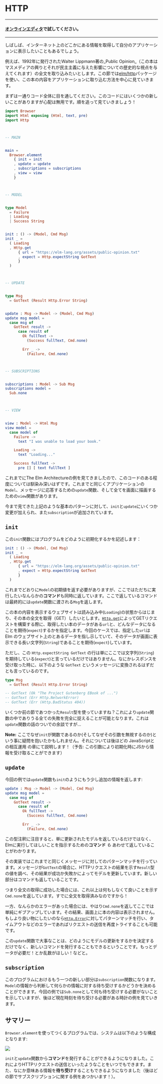 <!--
# HTTP
-->
# HTTP

<!--
#### Follow along in [the online editor](https://elm-lang.org/examples/book).
-->

---
#### [オンラインエディタ](https://elm-lang.org/examples/book)で試してください。
---

<!--
It is often helpful to grab information from elsewhere on the internet.
-->
しばしば、インターネット上のどこかにある情報を取得して自分のアプリケーションに表示したいこともあるでしょう。

<!--
For example, say we want to load the full text of _Public Opinion_ by Walter Lippmann. Published in 1922, this book provides a historical perspective on the rise of mass media and its implications for democracy. For our purposes here, we will focus on how to use the [`elm/http`][http] package to get this book into our app!
-->
例えば、1992年に発行されたWalter Lippmann著の_Public Opinion_（この本はマスメディアの興りとそれが民主主義に与えた影響についての歴史的な視点を与えてくれます）の全文を取り込みたいとします。この節では[elm/http][http]パッケージを使い、この本の内容をアプリケーションに取り込む方法を中心に見ていきます。

<!--
Let&rsquo;s start by just looking at all the code. There are some new things, but do not worry. We will go through it all!
-->
まずは一通りコード全体に目を通してください。このコードにはいくつかの新しいことがありますが心配は無用です。順を追って見ていきましょう！

[http]: https://package.elm-lang.org/packages/elm/http/latest


```elm
import Browser
import Html exposing (Html, text, pre)
import Http



-- MAIN


main =
  Browser.element
    { init = init
    , update = update
    , subscriptions = subscriptions
    , view = view
    }



-- MODEL


type Model
  = Failure
  | Loading
  | Success String


init : () -> (Model, Cmd Msg)
init _ =
  ( Loading
  , Http.get
      { url = "https://elm-lang.org/assets/public-opinion.txt"
      , expect = Http.expectString GotText
      }
  )



-- UPDATE


type Msg
  = GotText (Result Http.Error String)


update : Msg -> Model -> (Model, Cmd Msg)
update msg model =
  case msg of
    GotText result ->
      case result of
        Ok fullText ->
          (Success fullText, Cmd.none)

        Err _ ->
          (Failure, Cmd.none)



-- SUBSCRIPTIONS


subscriptions : Model -> Sub Msg
subscriptions model =
  Sub.none



-- VIEW


view : Model -> Html Msg
view model =
  case model of
    Failure ->
      text "I was unable to load your book."

    Loading ->
      text "Loading..."

    Success fullText ->
      pre [] [ text fullText ]
```

<!--
Some parts of this should be familiar from previous examples of The Elm Architecture. We still have a `Model` of our application. We still have an `update` that reacts to messages. We still have a `view` function that shows everything on screen.
-->
これまでにThe Elm Architectureの例を見てきましたので、このコードのある程度については馴染み深いはずです。これまでと同じくアプリケーションの`Model`、メッセージに応答するための`update`関数、そして全てを画面に描画するための`view`関数があります。

<!--
The new parts extend the core pattern we saw before with some changes in `init` and `update`, and the addition of `subscription`.
-->
今まで見てきた上記のような基本のパターンに対して、`init`と`update`にいくつか変更が加えられ、また`subscription`が追加されています。

<!--
## `init`
-->
## `init`

<!--
The `init` function describes how to initialize our program:
-->
この`init`関数にはプログラムをどのように初期化するかを記述します：

```elm
init : () -> (Model, Cmd Msg)
init _ =
  ( Loading
  , Http.get
      { url = "https://elm-lang.org/assets/public-opinion.txt"
      , expect = Http.expectString GotText
      }
  )
```

<!--
Like always, we have to produce the initial `Model`, but now we are also producing some **command** of what we want to do immediately. That command will eventually produce a `Msg` that gets fed into the `update` function.
-->
これまでどおりに`Model`の初期値を返す必要がありますが、ここではただちに実行したいなんらかの**コマンド**も同時に返しています。ここで返しているコマンドは最終的には`update`関数に渡される`Msg`を返します。

<!--
Our book website starts in the `Loading` state, and we want to GET the full text of our book. When making a GET request with [`Http.get`][get], we specify the `url` of the data we want to fetch, and we specify what we `expect` that data to be. So in our case, the `url` is pointing at some data on the Elm website, and we `expect` it to be a big `String` we can show on screen.
-->
この本の内容を表示するウェブサイトは読み込み中(`Loading`)の状態からはじまり、その本の全文を取得（GET）したいとします。[`Http.get`][get]によってGETリクエストを構築する際に、取得したい本のデータがある`url`と、どんなデータになることを期待(`expect`)するかを指定します。今回のケースでは、指定した`url`は Elm のウェブサイト上のとあるデータを指し示していて、そのデータが画面に表示できる長い文字列(`String`)であることを期待(`expect`)しています。

<!--
The `Http.expectString GotText` line is saying a bit more than that we `expect` a `String` though. It is also saying that when we get a response, it should be turned into a `GotText` message:
-->
ただし、この `Http.expectString GotText` の行は単にここでは文字列(`String`)を期待している(`expect`)と言っているだけではありません。なにかレスポンスを受け取った時に、以下のような `GotText` というメッセージに変換されるはずだとも言っているのです。

```elm
type Msg
  = GotText (Result Http.Error String)

-- GotText (Ok "The Project Gutenberg EBook of ...")
-- GotText (Err Http.NetworkError)
-- GotText (Err (Http.BadStatus 404))
```

<!--
Notice that we are using the `Result` type from a couple sections back. This allows us to fully account for the possible failures in our `update` function. Speaking of `update` functions...
-->
いくつか前の節であつかった`Result`型を使っていますね？これにより`update`関数の中でありうる全ての失敗を完全に捉えることが可能となります。これは`update`関数の話のついでの余談ですが...

[get]: https://package.elm-lang.org/packages/elm/http/latest/Http#get

<!--
> **Note:** If you are wondering why `init` is a function (and why we are ignoring the argument) we will talk about it in the upcoming chapter on JavaScript interop! (Preview: the argument lets us get information from JS on initialization.)
-->
**Note:** ここでなぜ`init`が関数であるのか(そしてなぜその引数を無視するのか)という事に疑問を抱いたかもしれません。それについては後ほどの JavaScriptとの相互運用 の章にて説明します！（予告: この引数により初期化時にJSから情報を受け取ることができます）

<!--
## `update`
-->
## `update`

<!--
Our `update` function is returning a bit more information as well:
-->
今回の例では`update`関数も`init`のようにもう少し追加の情報を返します:

```elm
update : Msg -> Model -> (Model, Cmd Msg)
update msg model =
  case msg of
    GotText result ->
      case result of
        Ok fullText ->
          (Success fullText, Cmd.none)

        Err _ ->
          (Failure, Cmd.none)
```

<!--
Looking at the type signature, we see that we are not just returning an updated model. We are _also_ producing a **command** of what we want Elm to do.
-->
この型注釈に注目すると、単に更新されたモデルを返しているだけではなく、Elmに実行してほしいことを指示するための**コマンド** _も_ あわせて返していることがわかります。

<!--
Moving on to the implementation, we pattern match on messages like normal. When a `GotText` message comes in, we inspect the `Result` of our HTTP request and update our model depending on whether it was a success or failure. The new part is that we also provide a command.
-->
その実装ではこれまでと同じくメッセージに対してのパターンマッチを行っています。メッセージが`GotText`の場合に、HTTPリクエストの結果を示す`Result`型の値を調べ、その結果が成功か失敗かによってモデルを更新しています。新しい部分はコマンドも返していることです。

<!--
So in the case that we got the full text successfully, we say `Cmd.none` to indicate that there is no more work to do. We already got the full text!
-->
つまり全文の取得に成功した場合には、これ以上は何もしなくて良いことを示す`Cmd.none`を返しています。すでに全文を取得済みなのですから！

<!--
And in the case that there was some error, we also say `Cmd.none` and just give up. The text of the book did not load. If we wanted to get fancier, we could pattern match on the [`Http.Error`][Error] and retry the request if we got a timeout or something.
-->
一方、なんらかのエラーがあった場合には、やはり`Cmd.none`を返してここでは単純にギブアップしています。その結果、画面上に本の内容は表示されません。もしより良い物にしたいのなら[`Http.Error`][Error]に対してパターンマッチを行い、タイムアウトなどのエラーであればリクエストの送信を再度トライすることも可能です。

<!--
The point here is that however we decide to update our model, we are also free to issue new commands. I need more data! I want a random number! Etc.
-->
この`update`関数で大事なことは、どのようにモデルの更新をするかを決定するだけでなく、新しいコマンドを発行することもできるということです。もっとデータが必要だ！とか乱数がほしい！などと。

[Error]: https://package.elm-lang.org/packages/elm/http/latest/Http#Error


<!--
## `subscription`
-->
## `subscription`

<!--
The other new thing in this program is the `subscription` function. It lets you look at the `Model` and decide if you want to subscribe to certain information. In our example, we say `Sub.none` to indicate that we do not need to subscribe to anything, but we will soon see an example of a clock where we want to subscribe to the current time!
-->
このプログラムにおけるもう一つの新しい部分は`subscription`関数になります。`Model`の情報から判断して何らかの情報に対する待ち受けするかどうかを決めることができます。今回の例では`Sub.none`として何も待ち受けする必要がないことを示していますが、後ほど現在時刻を待ち受ける必要がある時計の例を見ていきます。

<!--
## Summary
-->
## サマリー

<!--
When we create a program with `Browser.element`, we set up a system like this:
-->
`Browser.element`を使ってつくるプログラムでは、システムは以下のような構成となります:

![](diagrams/element.svg)

<!--
We get the ability to issue **commands** from `init` and `update`. This allows us to do things like make HTTP requests whenever we want. We also get the ability to **subscribe** to interesting information. (We will see an example of subscriptions later!)
-->
`init`と`update`関数から**コマンド**を発行することができるようになりました。これによりHTTPリクエストの送信といったようなことをいつでもできます。また、なにか意味ある情報を**待ち受け**することもできるようになりました（後ほどの節でサブスクリプションに関する例をあつかいます！）。
